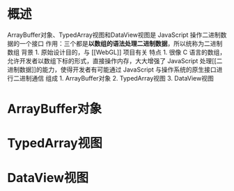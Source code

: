 # 概述
ArrayBuffer对象、TypedArray视图和DataView视图是 JavaScript 操作二进制数据的一个接口
作用：三个都是**以数组的语法处理二进制数据**，所以统称为二进制数组
背景
	1. 原始设计目的，与 [[WebGL]] 项目有关
特点
	1. 很像 C 语言的数组，允许开发者以数组下标的形式，直接操作内存，大大增强了 JavaScript 处理[[二进制数据]]的能力，使得开发者有可能通过 JavaScript 与操作系统的原生接口进行二进制通信
组成
	1. ArrayBuffer对象
	2. TypedArray视图
	3. DataView视图

# ArrayBuffer对象

# TypedArray视图

# DataView视图